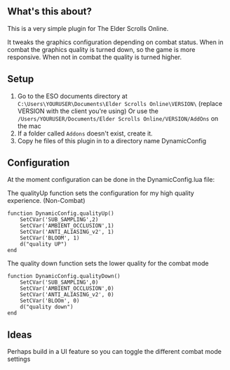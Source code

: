 ## What's this about?

This is a very simple plugin for The Elder Scrolls Online.

It tweaks the graphics configuration depending on combat status.
When in combat the graphics quality is turned down, so the game is more responsive.
When not in combat the quality is turned higher.


## Setup

1.  Go to the ESO documents directory at ```C:\Users\YOURUSER\Documents\Elder Scrolls Online\VERSION\``` (replace VERSION with the client you're using)
    Or use the ```/Users/YOURUSER/Documents/Elder Scrolls Online/VERSION/AddOns``` on the mac
2.  If a folder called ``Addons`` doesn't exist, create it.
3.  Copy he files of this plugin in to a directory name DynamicConfig

## Configuration

At the moment configuration can be done in the DynamicConfig.lua file:

The qualityUp function sets the configuration for my high quality experience. (Non-Combat)


```
function DynamicConfig.qualityUp()
    SetCVar('SUB_SAMPLING',2)
    SetCVar('AMBIENT_OCCLUSION',1)
    SetCVar('ANTI_ALIASING_v2', 1)
    SetCVar('BLOOM', 1)
    d("quality UP")
end
```


The quality down function sets the lower quality for the combat mode 

```
function DynamicConfig.qualityDown()
    SetCVar('SUB_SAMPLING',0)
    SetCVar('AMBIENT_OCCLUSION',0)
    SetCVar('ANTI_ALIASING_v2', 0)
    SetCVar('BLOOm', 0)
    d("quality down")
end
```



## Ideas

Perhaps build in a UI feature so you can toggle the different combat mode settings

